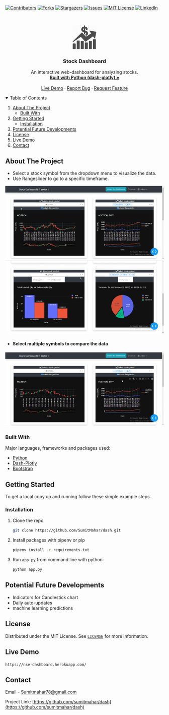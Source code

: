
[![Contributors][contributors-shield]][contributors-url]
[![Forks][forks-shield]][forks-url]
[![Stargazers][stars-shield]][stars-url]
[![Issues][issues-shield]][issues-url]
[![MIT License][license-shield]][license-url]
[![LinkedIn][linkedin-shield]][linkedin-url]


<!-- PROJECT LOGO -->
<br />
<p align="center">
  <a href="https://github.com/SumitMahar/dash">
    <img src="assets/logo.png" alt="Logo" width="80" height="80">
  </a>

  <h3 align="center">Stock Dashboard</h3>

  <p align="center">
    An interactive web-dashboard for analyzing stocks.
    <br />
    <a href="https://github.com/sumitmahar/dash"><strong>Built with Python (dash-plotly) »</strong></a>
    <br />
    <br />
    <a href="https://nse-dashboard.herokuapp.com">Live Demo</a>
    ·
    <a href="https://github.com/sumitmahar/dash/issues">Report Bug</a>
    ·
    <a href="https://github.com/sumitmahar/dash/issues">Request Feature</a>
  </p>
</p>



<!-- TABLE OF CONTENTS -->
<details open="open">
  <summary>Table of Contents</summary>
  <ol>
    <li>
      <a href="#about-the-project">About The Project</a>
      <ul>
        <li><a href="#built-with">Built With</a></li>
      </ul>
    </li>
    <li>
      <a href="#getting-started">Getting Started</a>
      <ul>
        <li><a href="#installation">Installation</a></li>
      </ul>
    </li>
    <li><a href="#potential-future-developments ">Potential Future Developments</a></li>
    <li><a href="#license">License</a></li>
    <li><a href="#demo">Live Demo</a></li>
    <li><a href="#contact">Contact</a></li>
  </ol>
</details>



<!-- ABOUT THE PROJECT -->
## About The Project

* Select a stock symbol from the dropdown menu to visualize the data.
* Use Rangeslider to go to a specific timeframe.

![Dashboard Deomo](assets/dash_demo_1.gif)
![Demo 3](assets/dash_demo_3.gif)

* #### Select multiple symbols to compare the data

![Demo 2](assets/dash_demo_2.gif)


### Built With

Major languages, frameworks and packages used:
* [Python](https://python.org)
* [Dash-Plotly](dash.plot.ly)
* [Bootstrap](https://getbootstrap.com)




<!-- GETTING STARTED -->
## Getting Started

To get a local copy up and running follow these simple example steps.


### Installation

1. Clone the repo
   ```sh
   git clone https://github.com/SumitMahar/dash.git
   ```
2. Install packages with pipenv or pip
   ```sh
   pipenv install -r requirements.txt
   ```
3. Run `app.py` from command line  with python 
   ```sh
   python app.py
   ```



<!-- USAGE EXAMPLES -->
## Potential Future Developments 
* Indicators for Candlestick chart
* Daily auto-updates
* machine learning predictions



<!-- LICENSE -->
## License

Distributed under the MIT License. See [`LICENSE`](https://github.com/sumitmahar/dash/master/LICENSE.txt) for more information.

<!-- Project Demo link -->
## Live Demo 

`https://nse-dashboard.herokuapp.com/`



<!-- CONTACT -->
## Contact

Email - Sumitmahar78@gmail.com

Project Link: [https://github.com/sumitmahar/dash](https://github.com/sumitmahar/dash)




<!-- MARKDOWN LINKS & IMAGES -->
<!-- https://www.markdownguide.org/basic-syntax/#reference-style-links -->
[contributors-shield]: https://img.shields.io/github/contributors/sumitmahar/dash.svg?style=for-the-badge
[contributors-url]: https://github.com/sumitmahar/dash/graphs/contributors
[forks-shield]: https://img.shields.io/github/forks/sumitmahar/dash.svg?style=for-the-badge
[forks-url]: https://github.com/sumitmahar/dash/network/members
[stars-shield]: https://img.shields.io/github/stars/sumitmahar/dash.svg?style=for-the-badge
[stars-url]: https://github.com/sumitmahar/dash/stargazers
[issues-shield]: https://img.shields.io/github/issues/sumitmahar/dash.svg?style=for-the-badge
[issues-url]: https://github.com/sumitmahar/dash/issues
[license-shield]: https://img.shields.io/github/license/sumitmahar/dash.svg?style=for-the-badge
[license-url]: https://github.com/sumitmahar/dash/master/LICENSE.txt
[linkedin-shield]: https://img.shields.io/badge/-LinkedIn-black.svg?style=for-the-badge&logo=linkedin&colorB=555
[linkedin-url]: https://linkedin.com/in/sumit-mahar
[product-screenshot]: assets/logo.png